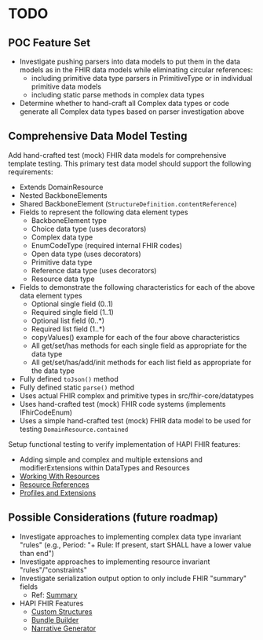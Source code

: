# TODO

## POC Feature Set

- Investigate pushing parsers into data models to put them in the data models as in the FHIR data models while
  eliminating circular references:
  - including primitive data type parsers in PrimitiveType or in individual primitive data models
  - including static parse methods in complex data types
- Determine whether to hand-craft all Complex data types or code generate all Complex data types based on parser
  investigation above

## Comprehensive Data Model Testing

Add hand-crafted test (mock) FHIR data models for comprehensive template testing.
This primary test data model should support the following requirements:

- Extends DomainResource
- Nested BackboneElements
- Shared BackboneElement (`StructureDefinition.contentReference`)
- Fields to represent the following data element types
  - BackboneElement type
  - Choice data type (uses decorators)
  - Complex data type
  - EnumCodeType (required internal FHIR codes)
  - Open data type (uses decorators)
  - Primitive data type
  - Reference data type (uses decorators)
  - Resource data type
- Fields to demonstrate the following characteristics for each of the above data element types
  - Optional single field (0..1)
  - Required single field (1..1)
  - Optional list field (0..\*)
  - Required list field (1..\*)
  - copyValues() example for each of the four above characteristics
  - All get/set/has methods for each single field as appropriate for the data type
  - All get/set/has/add/init methods for each list field as appropriate for the data type
- Fully defined `toJson()` method
- Fully defined static `parse()` method
- Uses actual FHIR complex and primitive types in src/fhir-core/datatypes
- Uses hand-crafted test (mock) FHIR code systems (implements IFhirCodeEnum)
- Uses a simple hand-crafted test (mock) FHIR data model to be used for testing `DomainResource.contained`

Setup functional testing to verify implementation of HAPI FHIR features:

- Adding simple and complex and multiple extensions and modifierExtensions within DataTypes and Resources
- [Working With Resources](https://hapifhir.io/hapi-fhir/docs/model/working_with_resources.html)
- [Resource References](https://hapifhir.io/hapi-fhir/docs/model/references.html)
- [Profiles and Extensions](https://hapifhir.io/hapi-fhir/docs/model/profiles_and_extensions.html)

## Possible Considerations (future roadmap)

- Investigate approaches to implementing complex data type invariant "rules" (e.g., Period: "+ Rule: If present,
  start SHALL have a lower value than end")
- Investigate approaches to implementing resource invariant "rules"/"constraints"
- Investigate serialization output option to only include FHIR "summary" fields
  - Ref: [Summary](https://hl7.org/fhir/r4/search.html#summary)
- HAPI FHIR Features
  - [Custom Structures](https://hapifhir.io/hapi-fhir/docs/model/custom_structures.html)
  - [Bundle Builder](https://hapifhir.io/hapi-fhir/docs/model/bundle_builder.html)
  - [Narrative Generator](https://hapifhir.io/hapi-fhir/docs/model/narrative_generation.html)
